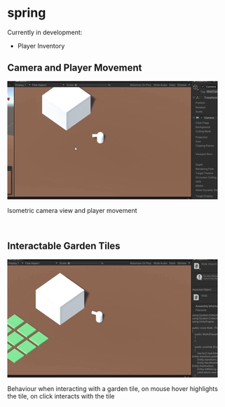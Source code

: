 # spring

Currently in development: 
  - Player Inventory


<h2>Camera and Player Movement</h2>

![](Gifs/spring-jam-movement.gif)

<p>Isometric camera view and player movement</p>

<br>

<h2>Interactable Garden Tiles</h2>

![](Gifs/sping-jam-interact.gif)

<p>Behaviour when interacting with a garden tile, on mouse hover highlights the tile, on click interacts with the tile</p>
